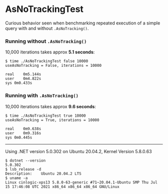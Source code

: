 # AsNoTrackingTest

Curious behavior seen when benchmarking repeated execution of a simple query with and without `.AsNoTracking()`.

### Running without `.AsNoTracking()` 
10,000 iterations takes approx **5.1 seconds**:
```
$ time ./AsNoTrackingTest false 10000
useAsNoTracking = False, iterations = 10000

real	0m5.144s
user	0m4.822s
sys	0m0.433s
```

### Running with `.AsNoTracking()` 
10,000 iterations takes approx **9.6 seconds**:
```
$ time ./AsNoTrackingTest true 10000
useAsNoTracking = True, iterations = 10000

real	0m9.638s
user	0m9.316s
sys	0m0.445s
```

---

Using .NET version 5.0.302 on Ubuntu 20.04.2, Kernel Version 5.8.0.63
```
$ dotnet --version
5.0.302
$ lsb_release -d
Description:	Ubuntu 20.04.2 LTS
$ uname -a
Linux cinlogic-xps13 5.8.0-63-generic #71~20.04.1-Ubuntu SMP Thu Jul 15 17:46:08 UTC 2021 x86_64 x86_64 x86_64 GNU/Linux

```